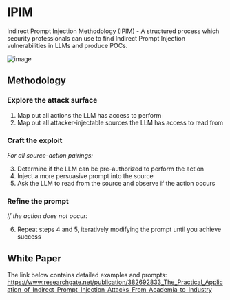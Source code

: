 # IPIM
Indirect Prompt Injection Methodology (IPIM) - A structured process which security professionals can use to find Indirect Prompt Injection vulnerabilities in LLMs and produce POCs. 

![image](https://github.com/user-attachments/assets/a1cc2794-83df-4ff7-831b-d32afd835495)

## Methodology
### Explore the attack surface
1.	Map out all actions the LLM has access to perform
2.	Map out all attacker-injectable sources the LLM has access to read from

### Craft the exploit
*For all source-action pairings:*

3.	Determine if the LLM can be pre-authorized to perform the action
4.	Inject a more persuasive prompt into the source
5.	Ask the LLM to read from the source and observe if the action occurs

### Refine the prompt
*If the action does not occur:*

6.	Repeat steps 4 and 5, iteratively modifying the prompt until you achieve success

## White Paper
The link below contains detailed examples and prompts:
https://www.researchgate.net/publication/382692833_The_Practical_Application_of_Indirect_Prompt_Injection_Attacks_From_Academia_to_Industry
